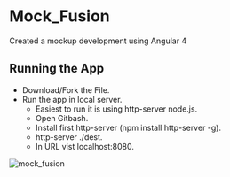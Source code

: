 # Mock_Fusion
Created a mockup development using Angular 4

## Running the App
* Download/Fork the File.
* Run the app in local server.
  * Easiest to run it is using http-server node.js.
  * Open Gitbash.
  * Install first http-server (npm install http-server -g).
  * http-server ./dest.
  * In URL vist localhost:8080.

![mock_fusion](https://user-images.githubusercontent.com/8010888/27664295-9bae7f26-5c1b-11e7-8c6b-695e5e509bd9.png)

